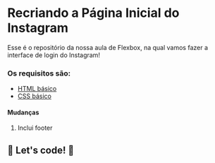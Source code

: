 # Recriando a Página Inicial do Instagram

Esse é o repositório da nossa aula de Flexbox, na qual vamos fazer a interface de login do Instagram! 

### Os requisitos são:

* [HTML básico](https://www.w3schools.com/html/)
* [CSS básico](https://developer.mozilla.org/pt-BR/docs/Web/CSS)

#### Mudanças
1. Inclui footer

## 🚀 Let's code! 🚀
